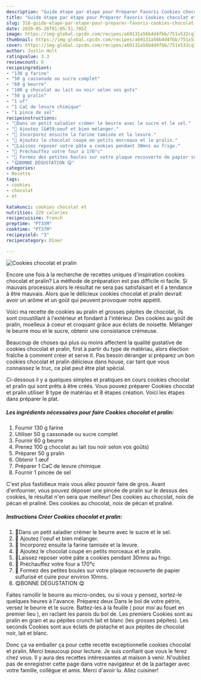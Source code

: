 ```yaml
---
description: "Guide étape par étape pour Préparer Favoris Cookies chocolat et pralin"
title: "Guide étape par étape pour Préparer Favoris Cookies chocolat et pralin"
slug: 318-guide-etape-par-etape-pour-preparer-favoris-cookies-chocolat-et-pralin
date: 2020-05-26T01:05:51.785Z
image: https://img-global.cpcdn.com/recipes/a69131a56b4d4fbb/751x532cq70/cookies-chocolat-et-pralin-photo-principale-de-la-recette.jpg
thumbnail: https://img-global.cpcdn.com/recipes/a69131a56b4d4fbb/751x532cq70/cookies-chocolat-et-pralin-photo-principale-de-la-recette.jpg
cover: https://img-global.cpcdn.com/recipes/a69131a56b4d4fbb/751x532cq70/cookies-chocolat-et-pralin-photo-principale-de-la-recette.jpg
author: Justin Holt
ratingvalue: 3.3
reviewcount: 6
recipeingredient:
- "130 g farine"
- "50 g cassonade ou sucre complet"
- "60 g beurre"
- "100 g chocolat au lait ou noir selon vos gots"
- "50 g pralin"
- "1 uf"
- "1 CaC de levure chimique"
- "1 pince de sel"
recipeinstructions:
- "🍪Dans un petit saladier crémer le beurre avec le sucre et le sel."
- "🍪 Ajoutez l&#39;oeuf et bien mélanger."
- "🍪 Incorporez ensuite la farine tamisée et la levure."
- "🍪 Ajoutez le chocolat coupé en petits morceaux et le pralin."
- "🍪Laissez reposer votre pâte a cookies pendant 30mns au frigo."
- "🍪 Préchauffez votre four a 170°c"
- "🍪 Formez des petites boules sur votre plaque recouverte de papier sulfurisé et cuire pour environ 10mns."
- "😋BONNE DÉGUSTATION 😋"
categories:
- Recette
tags:
- cookies
- chocolat
- et

katakunci: cookies chocolat et 
nutrition: 229 calories
recipecuisine: French
preptime: "PT35M"
cooktime: "PT37M"
recipeyield: "3"
recipecategory: Dîner

---
```



![Cookies chocolat et pralin](https://img-global.cpcdn.com/recipes/a69131a56b4d4fbb/751x532cq70/cookies-chocolat-et-pralin-photo-principale-de-la-recette.jpg)

Encore une fois à la recherche de recettes uniques d'inspiration cookies chocolat et pralin? La méthode de préparation est pas difficile ni facile. Si mauvais processus alors le résultat ne sera pas satisfaisant et il a tendance à être mauvais. Alors que le délicieux cookies chocolat et pralin devrait avoir un arôme et un goût qui peuvent provoquer notre appétit.

Voici ma recette de cookies au pralin et grosses pépites de chocolat, ils sont croustillant à l&#39;extérieur et fondant à l&#39;intérieur. Des cookies au goût de pralin, moelleux à coeur et croquant grâce aux éclats de noisette. Mélanger le beurre mou et le sucre, obtenir une consistance crémeuse.

Beaucoup de choses qui plus ou moins affectent la qualité gustative de cookies chocolat et pralin, first à partir du type de matériau, alors élection fraîche à comment créer et serve it. Pas besoin déranger si préparez un bon cookies chocolat et pralin délicieux dans house, car tant que vous connaissez le truc, ce plat peut être plat spécial.


Ci-dessous il y a quelques simples et pratiques en cours cookies chocolat et pralin qui sont prêts à être créés. Vous pouvez préparer Cookies chocolat et pralin utiliser 8 type de matériau et 8 étapes création. Voici les étapes dans préparer le plat.

<!--inarticleads1-->

##### Les ingrédients nécessaires pour faire Cookies chocolat et pralin:

1. Fournir 130 g farine
1. Utiliser 50 g cassonade ou sucre complet
1. Fournir 60 g beurre
1. Prenez 100 g chocolat au lait (ou noir selon vos goûts)
1. Préparer 50 g pralin
1. Obtenir 1 œuf
1. Préparer 1 CaC de levure chimique
1. Fournir 1 pincée de sel


C&#39;est plus fastidieux mais vous allez pouvoir faire de gros. Avant d&#39;enfourner, vous pouvez déposer une pincée de pralin sur le dessus des cookies, le résultat n&#39;en sera que meilleur! Des cookies au chocolat, noix de pécan et praliné. Des cookies au chocolat, noix de pécan et praliné. 

<!--inarticleads2-->

##### Instructions Créer Cookies chocolat et pralin:

1. 🍪Dans un petit saladier crémer le beurre avec le sucre et le sel.
1. 🍪 Ajoutez l&#39;oeuf et bien mélanger.
1. 🍪 Incorporez ensuite la farine tamisée et la levure.
1. 🍪 Ajoutez le chocolat coupé en petits morceaux et le pralin.
1. 🍪Laissez reposer votre pâte a cookies pendant 30mns au frigo.
1. 🍪 Préchauffez votre four a 170°c
1. 🍪 Formez des petites boules sur votre plaque recouverte de papier sulfurisé et cuire pour environ 10mns.
1. 😋BONNE DÉGUSTATION 😋


Faites ramollir le beurre au micro-ondes, ou si vous y pensez, sortez-le quelques heures à l&#39;avance. Préparez deux Dans le bol de votre pétrin, versez le beurre et le sucre. Battez-les à la feuille ( pour moi au fouet en premier lieu ), en raclant les parois du bol de. Les premiers Cookies sont au pralin en grain et au pépites crunch lait et blanc (les grosses pépites). Les seconds Cookies sont aux éclats de pistache et aux pépites de chocolat noir, lait et blanc. 


Donc ça va emballer ça pour cette recette exceptionnelle cookies chocolat et pralin. Merci beaucoup pour lecture. Je suis confiant que vous le ferez chez vous. Il y aura des recettes  intéressantes at maison à venir. N'oubliez pas de enregistrer cette page dans votre navigateur et de la partager avec votre famille, collègue et amis. Merci d'avoir lu. Allez cuisiner!
